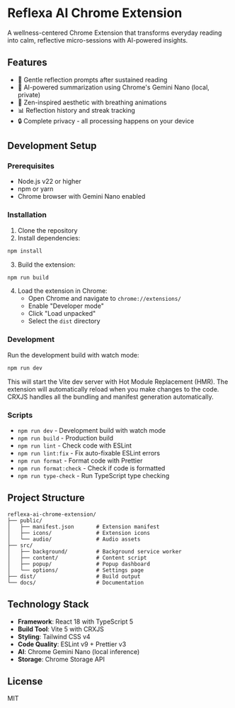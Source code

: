 # Reflexa AI Chrome Extension

A wellness-centered Chrome Extension that transforms everyday reading into calm, reflective micro-sessions with AI-powered insights.

## Features

- 🧘 Gentle reflection prompts after sustained reading
- 🤖 AI-powered summarization using Chrome's Gemini Nano (local, private)
- 🌸 Zen-inspired aesthetic with breathing animations
- 📊 Reflection history and streak tracking
- 🔒 Complete privacy - all processing happens on your device

## Development Setup

### Prerequisites

- Node.js v22 or higher
- npm or yarn
- Chrome browser with Gemini Nano enabled

### Installation

1. Clone the repository
2. Install dependencies:

```bash
npm install
```

3. Build the extension:

```bash
npm run build
```

4. Load the extension in Chrome:
   - Open Chrome and navigate to `chrome://extensions/`
   - Enable "Developer mode"
   - Click "Load unpacked"
   - Select the `dist` directory

### Development

Run the development build with watch mode:

```bash
npm run dev
```

This will start the Vite dev server with Hot Module Replacement (HMR). The extension will automatically reload when you make changes to the code. CRXJS handles all the bundling and manifest generation automatically.

### Scripts

- `npm run dev` - Development build with watch mode
- `npm run build` - Production build
- `npm run lint` - Check code with ESLint
- `npm run lint:fix` - Fix auto-fixable ESLint errors
- `npm run format` - Format code with Prettier
- `npm run format:check` - Check if code is formatted
- `npm run type-check` - Run TypeScript type checking

## Project Structure

```
reflexa-ai-chrome-extension/
├── public/
│   ├── manifest.json       # Extension manifest
│   ├── icons/              # Extension icons
│   └── audio/              # Audio assets
├── src/
│   ├── background/         # Background service worker
│   ├── content/            # Content script
│   ├── popup/              # Popup dashboard
│   └── options/            # Settings page
├── dist/                   # Build output
└── docs/                   # Documentation
```

## Technology Stack

- **Framework**: React 18 with TypeScript 5
- **Build Tool**: Vite 5 with CRXJS
- **Styling**: Tailwind CSS v4
- **Code Quality**: ESLint v9 + Prettier v3
- **AI**: Chrome Gemini Nano (local inference)
- **Storage**: Chrome Storage API

## License

MIT
